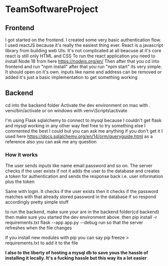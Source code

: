 # TeamSoftwareProject

## Frontend
I got started on the frontend. I created some very basic authentication flow. I used reactJS because it's really the easiest thing ever. React is a javascript library from building web UIs. It's not complicated at all beacuse at it's core react is still only HTML and CSS
To run the react application you need to install 
Node 18 from here https://nodejs.org/en/
Then after that you cd into frontend and run "npm install"
after that you run "npm start" its very simple. It should open on it's own.
inputs like name and address can be removed or added it's just a basic implementation to get something working

## Backend
cd into the backend folder
Activate the dev environment on mac with 
. venv/bin/activate
or on windows with
venv\Scripts\activate

I'm using Flask sqlalchemy to connect to mysql because I couldn't get flask and mysql working in any other way
feel free to try something else
I commented the best I could but you can ask me anything if you don't get it
I used here https://docs.sqlalchemy.org/en/14/orm/queryguide.html as a reference also you can ask me any question

### How it works
The user sends inputs like name email password and so on. The server checks if the user exists if not it adds the user to the database and creates a token for authentication and sends the response back i.e. user information plus the token

Same with login. It checks if the user exists then it checks if the password matches with that already stored password in the database if so respond accordingly pretty simple stuff

to run the backend, make sure your are in the backend folder(cd backend) then make sure you started the dev environment above. then
pip install -r requirements.txt
flask --app app.py --debug run
so that the server refreshes when the file changes

If you install new modules with pip you can say pip freeze > requirements.txt to add it to the file

**I also to the liberty of hosting a mysql db to save yous the hassle of installing it locally. It's a fucking hassle but this way its a lot easier**


